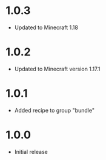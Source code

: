 # 1.0.3
- Updated to Minecraft 1.18

# 1.0.2
- Updated to Minecraft version 1.17.1

# 1.0.1
- Added recipe to group "bundle"

# 1.0.0
- Initial release
